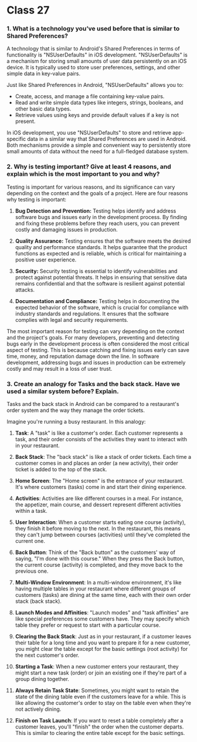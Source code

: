 # Class 27

### 1. What is a technology you’ve used before that is similar to Shared Preferences?
A technology that is similar to Android's Shared Preferences in terms of functionality is "NSUserDefaults" in iOS development. "NSUserDefaults" is a mechanism for storing small amounts of user data persistently on an iOS device. It is typically used to store user preferences, settings, and other simple data in key-value pairs.

Just like Shared Preferences in Android, "NSUserDefaults" allows you to:

- Create, access, and manage a file containing key-value pairs.
- Read and write simple data types like integers, strings, booleans, and other basic data types.
- Retrieve values using keys and provide default values if a key is not present.

In iOS development, you use "NSUserDefaults" to store and retrieve app-specific data in a similar way that Shared Preferences are used in Android. Both mechanisms provide a simple and convenient way to persistently store small amounts of data without the need for a full-fledged database system.
 
 ### 2. Why is testing important? Give at least 4 reasons, and explain which is the most important to you and why?

 Testing is important for various reasons, and its significance can vary depending on the context and the goals of a project. Here are four reasons why testing is important:

1. **Bug Detection and Prevention:** Testing helps identify and address software bugs and issues early in the development process. By finding and fixing these problems before they reach users, you can prevent costly and damaging issues in production.

2. **Quality Assurance:** Testing ensures that the software meets the desired quality and performance standards. It helps guarantee that the product functions as expected and is reliable, which is critical for maintaining a positive user experience.

3. **Security:** Security testing is essential to identify vulnerabilities and protect against potential threats. It helps in ensuring that sensitive data remains confidential and that the software is resilient against potential attacks.

4. **Documentation and Compliance:** Testing helps in documenting the expected behavior of the software, which is crucial for compliance with industry standards and regulations. It ensures that the software complies with legal and security requirements.

The most important reason for testing can vary depending on the context and the project's goals. For many developers, preventing and detecting bugs early in the development process is often considered the most critical aspect of testing. This is because catching and fixing issues early can save time, money, and reputation damage down the line. In software development, addressing bugs and issues in production can be extremely costly and may result in a loss of user trust.

### 3. Create an analogy for Tasks and the back stack. Have we used a similar system before? Explain.
Tasks and the back stack in Android can be compared to a restaurant's order system and the way they manage the order tickets.

Imagine you're running a busy restaurant. In this analogy:

1. **Task**: A "task" is like a customer's order. Each customer represents a task, and their order consists of the activities they want to interact with in your restaurant.

2. **Back Stack**: The "back stack" is like a stack of order tickets. Each time a customer comes in and places an order (a new activity), their order ticket is added to the top of the stack.

3. **Home Screen**: The "Home screen" is the entrance of your restaurant. It's where customers (tasks) come in and start their dining experience.

4. **Activities**: Activities are like different courses in a meal. For instance, the appetizer, main course, and dessert represent different activities within a task.

5. **User Interaction**: When a customer starts eating one course (activity), they finish it before moving to the next. In the restaurant, this means they can't jump between courses (activities) until they've completed the current one.

6. **Back Button**: Think of the "Back button" as the customers' way of saying, "I'm done with this course." When they press the Back button, the current course (activity) is completed, and they move back to the previous one.

7. **Multi-Window Environment**: In a multi-window environment, it's like having multiple tables in your restaurant where different groups of customers (tasks) are dining at the same time, each with their own order stack (back stack).

8. **Launch Modes and Affinities**: "Launch modes" and "task affinities" are like special preferences some customers have. They may specify which table they prefer or request to start with a particular course.

9. **Clearing the Back Stack**: Just as in your restaurant, if a customer leaves their table for a long time and you want to prepare it for a new customer, you might clear the table except for the basic settings (root activity) for the next customer's order.

10. **Starting a Task**: When a new customer enters your restaurant, they might start a new task (order) or join an existing one if they're part of a group dining together.

11. **Always Retain Task State**: Sometimes, you might want to retain the state of the dining table even if the customers leave for a while. This is like allowing the customer's order to stay on the table even when they're not actively dining.

12. **Finish on Task Launch**: If you want to reset a table completely after a customer leaves, you'll "finish" the order when the customer departs. This is similar to clearing the entire table except for the basic settings.
